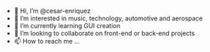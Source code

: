 - 👋 Hi, I’m @cesar-enriquez
- 👀 I’m interested in music, technology, automotive and aerospace
- 🌱 I’m currently learning GUI creation
- 💞️ I’m looking to collaborate on front-end or back-end projects
- 📫 How to reach me ...

<!---
cesar-enriquez/cesar-enriquez is a ✨ special ✨ repository because its `README.md` (this file) appears on your GitHub profile.
You can click the Preview link to take a look at your changes.
--->
